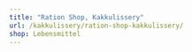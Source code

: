 ```yaml
---
title: "Ration Shop, Kakkulissery"
url: /kakkulissery/ration-shop-kakkulissery/
shop: Lebensmittel
---
```

